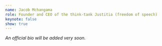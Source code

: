 ```yaml
---
name: Jacob Mchangama
role: Founder and CEO of the think-tank Justitia (freedom of speech)
keynote: false
show: true
---
```


_An official bio will be added very soon._